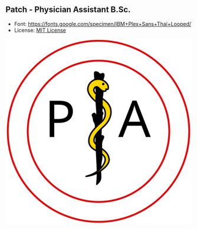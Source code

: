  Patch - Physician Assistant B.Sc.
-----------------------------------------
+ Font: https://fonts.google.com/specimen/IBM+Plex+Sans+Thai+Looped/
+ License: [MIT License](LICENSE)

[![patch.svg](patch.svg)](patch.svg)
